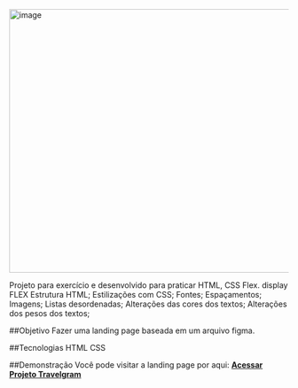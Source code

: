<img width="987" height="476" alt="image" src="https://github.com/user-attachments/assets/58da2ea2-b2ec-4d7f-9d7f-4e77ae8c60de" />

Projeto para exercício e desenvolvido para praticar HTML, CSS Flex.
display FLEX
Estrutura HTML;
Estilizações com CSS;
Fontes;
Espaçamentos;
Imagens;
Listas desordenadas;
Alterações das cores dos textos;
Alterações dos pesos dos textos;

##Objetivo 
Fazer uma landing page baseada em um arquivo figma.

##Tecnologias 
HTML CSS

##Demonstração 
Você pode visitar a landing page por aqui:
**[Acessar Projeto Travelgram](https://leandrosani.github.io/projeto-travelgram/index.html)**
